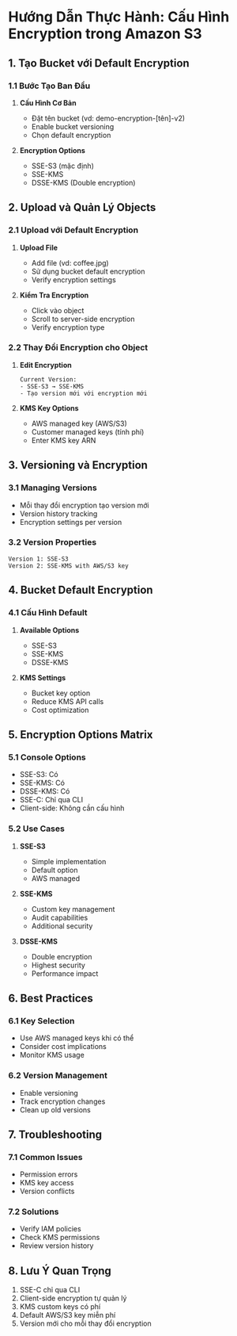 # Hướng Dẫn Thực Hành: Cấu Hình Encryption trong Amazon S3

## 1. Tạo Bucket với Default Encryption

### 1.1 Bước Tạo Ban Đầu
1. **Cấu Hình Cơ Bản**
   - Đặt tên bucket (vd: demo-encryption-[tên]-v2)
   - Enable bucket versioning
   - Chọn default encryption

2. **Encryption Options**
   - SSE-S3 (mặc định)
   - SSE-KMS
   - DSSE-KMS (Double encryption)

## 2. Upload và Quản Lý Objects

### 2.1 Upload với Default Encryption
1. **Upload File**
   - Add file (vd: coffee.jpg)
   - Sử dụng bucket default encryption
   - Verify encryption settings

2. **Kiểm Tra Encryption**
   - Click vào object
   - Scroll to server-side encryption
   - Verify encryption type

### 2.2 Thay Đổi Encryption cho Object

1. **Edit Encryption**
   ```plaintext
   Current Version:
   - SSE-S3 → SSE-KMS
   - Tạo version mới với encryption mới
   ```

2. **KMS Key Options**
   - AWS managed key (AWS/S3)
   - Customer managed keys (tính phí)
   - Enter KMS key ARN

## 3. Versioning và Encryption

### 3.1 Managing Versions
- Mỗi thay đổi encryption tạo version mới
- Version history tracking
- Encryption settings per version

### 3.2 Version Properties
```plaintext
Version 1: SSE-S3
Version 2: SSE-KMS with AWS/S3 key
```

## 4. Bucket Default Encryption

### 4.1 Cấu Hình Default
1. **Available Options**
   - SSE-S3
   - SSE-KMS
   - DSSE-KMS

2. **KMS Settings**
   - Bucket key option
   - Reduce KMS API calls
   - Cost optimization

## 5. Encryption Options Matrix

### 5.1 Console Options
- SSE-S3: Có
- SSE-KMS: Có
- DSSE-KMS: Có
- SSE-C: Chỉ qua CLI
- Client-side: Không cần cấu hình

### 5.2 Use Cases
1. **SSE-S3**
   - Simple implementation
   - Default option
   - AWS managed

2. **SSE-KMS**
   - Custom key management
   - Audit capabilities
   - Additional security

3. **DSSE-KMS**
   - Double encryption
   - Highest security
   - Performance impact

## 6. Best Practices

### 6.1 Key Selection
- Use AWS managed keys khi có thể
- Consider cost implications
- Monitor KMS usage

### 6.2 Version Management
- Enable versioning
- Track encryption changes
- Clean up old versions

## 7. Troubleshooting

### 7.1 Common Issues
- Permission errors
- KMS key access
- Version conflicts

### 7.2 Solutions
- Verify IAM policies
- Check KMS permissions
- Review version history

## 8. Lưu Ý Quan Trọng
1. SSE-C chỉ qua CLI
2. Client-side encryption tự quản lý
3. KMS custom keys có phí
4. Default AWS/S3 key miễn phí
5. Version mới cho mỗi thay đổi encryption